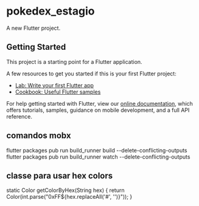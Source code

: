 # pokedex_estagio

A new Flutter project.

## Getting Started

This project is a starting point for a Flutter application.

A few resources to get you started if this is your first Flutter project:

- [Lab: Write your first Flutter app](https://flutter.dev/docs/get-started/codelab)
- [Cookbook: Useful Flutter samples](https://flutter.dev/docs/cookbook)

For help getting started with Flutter, view our
[online documentation](https://flutter.dev/docs), which offers tutorials,
samples, guidance on mobile development, and a full API reference.

## comandos mobx

flutter packages pub run build_runner build --delete-conflicting-outputs
flutter packages pub run build_runner watch --delete-conflicting-outputs

## classe para usar hex colors

static Color getColorByHex(String hex) {
    return Color(int.parse("0xFF${hex.replaceAll('#', '')}"));
  }
